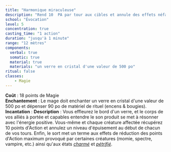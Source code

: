 ```yaml
---
title: "Harmonique miraculeuse"
description: "Rend 10  PA par tour aux cibles et annule des effets néfastes."
school: "Évocation"
level: 5
concentration: true
casting_time: "1 action"
duration: "jusqu'à 1 minute"
range: "12 mètres"
components:
  verbal: true
  somatic: true
  material: true
  materials: "un verre en cristal d'une valeur de 500 po"
ritual: false
classes:
    - Magie
---
```

**Coût** : 18 points de Magie    
**Enchantement** : Le mage doit enchanter un verre en cristal d'une valeur de 500 po et dépenser 90 po de matériel de rituel (encens & bougies).  
**Incantation** : 
**Description** : Vous effleurez le bord d'un verre, et le corps de vos alliés à portée et capables entendre le son produit se met à résonner avec l'énergie positive. Vous-même et chaque créature affectée récupérez 10 points d'Action et annulez un niveau d'épuisement au début de chacun de vos tours. Enfin, le sort met un terme aux effets de réduction des points d'Action maximum provoqué par certaines créatures (momie, spectre, vampire, etc.) ainsi qu'aux états [_charmé_](/gerer-la-sante-du-personnage/#charme) et [_pétrifié_](/gerer-la-sante-du-personnage/#petrifie).
